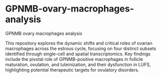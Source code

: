 # GPNMB-ovary-macrophages-analysis
GPNMB ovary macrophages analysis

This repository explores the dynamic shifts and critical roles of ovarian macrophages across the estrous cycle, focusing on four distinct subsets identified through single-cell and spatial transcriptomics.  Key findings include the pivotal role of GPNMB-positive macrophages in follicle maturation, ovulation, and luteinization, and their dysfunction in LUFS, highlighting potential therapeutic targets for ovulatory disorders.
